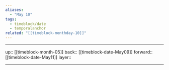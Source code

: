 ```yaml
---
aliases:
  - "May 10"
tags:
  - timeblock/date
  - temporalanchor
related: "[[timeblock-monthday-10]]"
---
```




***

up:: [[timeblock-month-05]]
back:: [[timeblock-date-May09]]
forward:: [[timeblock-date-May11]]
layer:: 

***
